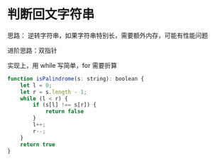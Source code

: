 # 判断回文字符串

思路： 逆转字符串，如果字符串特别长，需要额外内存，可能有性能问题

进阶思路：双指针

实现上，用 while 写简单，for 需要折算

```js
function isPalindrome(s: string): boolean {
    let l = 0;
    let r = s.length - 1;
    while (l < r) {
        if (s[l] !== s[r]) {
            return false
        }
        l++;
        r--;
    }
    return true
}
```